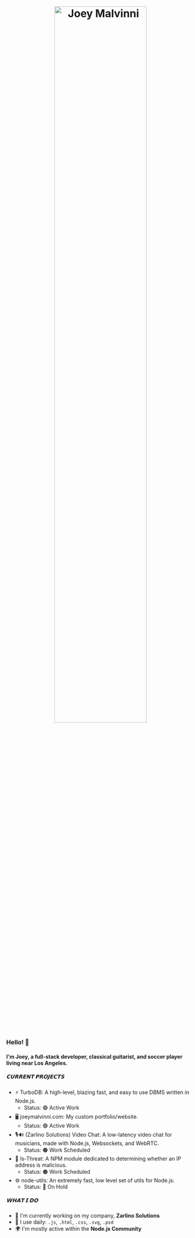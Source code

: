 <h1 align="center">
  <img src="https://i.imgur.com/3MFIDPo.jpg" alt="Joey Malvinni" width="70%"/>
</h1>

### Hello! 👋

#### I'm Joey, a full-stack developer, classical guitarist, and soccer player living near Los Angeles.

##### 𝗖𝗨𝗥𝗥𝗘𝗡𝗧 𝗣𝗥𝗢𝗝𝗘𝗖𝗧𝗦

- ⚡ TurboDB: A high-level, blazing fast, and easy to use DBMS written in Node.js.
    -  Status: 🟢 Active Work
- 🖥️ joeymalvinni.com: My custom portfolio/website.
    -  Status: 🟢 Active Work
- 🎙️🔊 (Zarlino Solutions) Video Chat: A low-latency video chat for musicians, made with Node.js, Websockets, and WebRTC.
    -  Status: 🟠 Work Scheduled
- 🤖 Is-Threat: A NPM module dedicated to determining whether an IP address is malicious.
    -  Status: 🟠 Work Scheduled
- ⚙️ node-utils: An extremely fast, low level set of utils for Node.js:
    - Status: 🔴 On Hold

##### 𝗪𝗛𝗔𝗧 𝗜 𝗗𝗢

- 🏢 I'm currently working on my company, **Zarlino Solutions**
- 🔧 I use daily: `.js`, `.html`, `.css`, `.svg`, `.psd`
- 🌍 I'm mostly active within the **Node.js Community**
